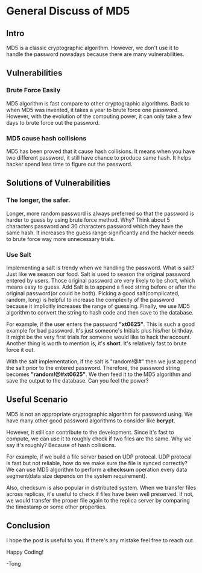 # General Discuss of MD5

## Intro
MD5 is a classic cryptographic algorithm. However, we don't use it to handle the password nowadays because there are many vulnerabilities.

## Vulnerabilities

### Brute Force Easily

MD5 algorithm is fast compare to other cryptographic algorithms. Back to when MD5 was invented, it takes a year to brute force one password. However, with the evolution of the computing power, it can only take a few days to brute force out the password. 

### MD5 cause hash collisions

MD5 has been proved that it cause hash collisions. It means when you have two different password, it still have chance to produce same hash. It helps hacker spend less time to figure out the password.

## Solutions of Vulnerabilities

### The longer, the safer.
Longer, more random password is always preferred so that the password is harder to guess by using brute force method. Why? Think about 5 characters password and 30 characters password which they have the same hash. It increases the guess range significantly and the hacker needs to brute force way more unnecessary trials.

### Use Salt
Implementing a salt is trendy when we handling the password. What is salt? Just like we season our food. Salt is used to season the original password entered by users. Those original password are very likely to be short, which means easy to guess. Add Salt is to append a fixed string before or after the original password(or could be both). Picking a good salt(complicated, random, long) is helpful to increase the complexity of the password because it implicitly increases the range of guessing. Finally, we use MD5 algorithm to convert the string to hash code and then save to the database.

For example, if the user enters the password **"xt0625"**. This is such a good example for bad password. It's just someone's Initials plus his/her birthday. It might be the very first trials for someone would like to hack the account. Another thing is worth to mention is, it's **short**. It's relatively fast to brute force it out.

With the salt implementation, if the salt is "random!@#" then we just append the salt prior to the entered password. Therefore, the password string becomes **"random!@#xt0625"**. We then feed it to the MD5 algorithm and save the output to the database. Can you feel the power?

## Useful Scenario
MD5 is not an appropriate cryptographic algorithm for password using. We have many other good password algorithms to consider like **bcrypt**.

However, it still can contribute to the development. Since it's fast to compute, we can use it to roughly check if two files are the same. Why we say it's roughly? Because of hash collisions. 

For example, if we build a file server based on UDP protocal. UDP protocal is fast but not reliable, how do we make sure the file is synced correctly? We can use MD5 algorithm to perform a **checksum** operation every data segment(data size depends on the system requirement). 

Also, checksum is also popular in distributed system. When we transfer files across replicas, it's useful to check if files have been well preserved. If not, we would transfer the proper file again to the replica server by comparing the timestamp or some other properties.

## Conclusion

I hope the post is useful to you. If there's any mistake feel free to reach out.

Happy Coding!

-Tong


